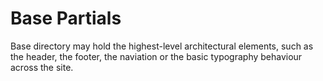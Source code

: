 # Base Partials

Base directory may hold the highest-level architectural elements, such as the header, the footer, the naviation or the basic typography behaviour across the site.